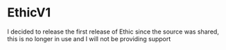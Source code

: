 # EthicV1
I decided to release the first release of Ethic since the source was shared, this is no longer in use and I will not be providing support
